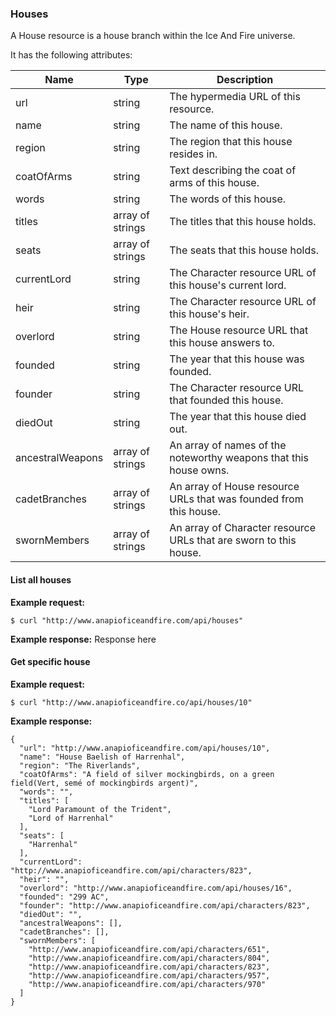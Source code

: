 <a name="houses"></a>
### Houses


A House resource is a house branch within the Ice And Fire universe.

It has the following attributes:
<table class="table table-bordered table-hover">
  <thead>
    <tr>
      <th>Name</th>
      <th>Type</th>
      <th>Description</th>
    </tr>
  </thead>
  <tbody>
    <tr>
      <td>url</td>
      <td>string</td>
      <td>The hypermedia URL of this resource.</td>
    </tr>
    <tr>
      <td>name</td>
      <td>string</td>
      <td>The name of this house.</td>
    </tr>
    <tr>
      <td>region</td>
      <td>string</td>
      <td>The region that this house resides in.</td>
    </tr>
    <tr>
      <td>coatOfArms</td>
      <td>string</td>
      <td>Text describing the coat of arms of this house.</td>
    </tr>
    <tr>
      <td>words</td>
      <td>string</td>
      <td>The words of this house.</td>
    </tr>
    <tr>
      <td>titles</td>
      <td>array of strings</td>
      <td>The titles that this house holds.</td>
    </tr>
    <tr>
      <td>seats</td>
      <td>array of strings</td>
      <td>The seats that this house holds.</td>
    </tr>
    <tr>
      <td>currentLord</td>
      <td>string</td>
      <td>The Character resource URL of this house's current lord.</td>
    </tr>
    <tr>
      <td>heir</td>
      <td>string</td>
      <td>The Character resource URL of this house's heir.</td>
    </tr>
    <tr>
      <td>overlord</td>
      <td>string</td>
      <td>The House resource URL that this house answers to.</td>
    </tr>
    <tr>
      <td>founded</td>
      <td>string</td>
      <td>The year that this house was founded.</td>
    </tr>
    <tr>
      <td>founder</td>
      <td>string</td>
      <td>The Character resource URL that founded this house.</td>
    </tr>
    <tr>
      <td>diedOut</td>
      <td>string</td>
      <td>The year that this house died out.</td>
    </tr>
    <tr>
      <td>ancestralWeapons</td>
      <td>array of strings</td>
      <td>An array of names of the noteworthy weapons that this house owns.</td>
    </tr>
    <tr>
      <td>cadetBranches</td>
      <td>array of strings</td>
      <td>An array of House resource URLs that was founded from this house.</td>
    </tr>
    <tr>
      <td>swornMembers</td>
      <td>array of strings</td>
      <td>An array of Character resource URLs that are sworn to this house.</td>
    </tr>
  </tbody>
</table>

#### List all houses


**Example request:**
``` command-line
$ curl "http://www.anapioficeandfire.com/api/houses"
```



**Example response:**
Response here

#### Get specific house


**Example request:**
``` command-line
$ curl "http://www.anapioficeandfire.co/api/houses/10"
```

**Example response:**
``` command-line
{
  "url": "http://www.anapioficeandfire.com/api/houses/10",
  "name": "House Baelish of Harrenhal",
  "region": "The Riverlands",
  "coatOfArms": "A field of silver mockingbirds, on a green field(Vert, semé of mockingbirds argent)",
  "words": "",
  "titles": [
    "Lord Paramount of the Trident",
    "Lord of Harrenhal"
  ],
  "seats": [
    "Harrenhal"
  ],
  "currentLord": "http://www.anapioficeandfire.com/api/characters/823",
  "heir": "",
  "overlord": "http://www.anapioficeandfire.com/api/houses/16",
  "founded": "299 AC",
  "founder": "http://www.anapioficeandfire.com/api/characters/823",
  "diedOut": "",
  "ancestralWeapons": [],
  "cadetBranches": [],
  "swornMembers": [
    "http://www.anapioficeandfire.com/api/characters/651",
    "http://www.anapioficeandfire.com/api/characters/804",
    "http://www.anapioficeandfire.com/api/characters/823",
    "http://www.anapioficeandfire.com/api/characters/957",
    "http://www.anapioficeandfire.com/api/characters/970"
  ]
}
```
